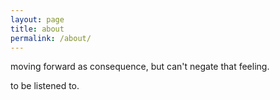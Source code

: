 ```yaml
---
layout: page
title: about
permalink: /about/
---
```


moving forward as consequence, but can't negate that feeling.

to be listened to.
